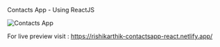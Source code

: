 Contacts App - Using ReactJS

![Contacts App](https://user-images.githubusercontent.com/68892790/121125414-26401f80-c844-11eb-9219-27474f425ea9.jpg)

For live preview visit : https://rishikarthik-contactsapp-react.netlify.app/
